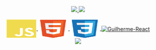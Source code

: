 <div align="center">
  <a href="https://github.com/Guilherme-Barreto" style="display: inline_block">
  <img height="180em" src="https://github-readme-stats.vercel.app/api?username=Guilherme-Barreto&show_icons=true&theme=dark&include_all_commits=true&count_private=true"/>
  <img height="180em" src="https://github-readme-stats.vercel.app/api/top-langs/?username=Guilherme-Barreto&layout=compact&langs_count=7&theme=dark"/>
</div>
<div style="display: inline_block" align="center"><br>
  <img align="center" alt="Guilherme-JS" height="50" width="80" src="https://raw.githubusercontent.com/devicons/devicon/master/icons/javascript/javascript-plain.svg">
  <img align="center" alt="Guilherme-HTML" height="50" width="80" src="https://raw.githubusercontent.com/devicons/devicon/master/icons/html5/html5-original.svg">
  <img align="center" alt="Guilherme-CSS" height="50" width="80" src="https://raw.githubusercontent.com/devicons/devicon/master/icons/css3/css3-original.svg">
  <img align="center" alt="Guilherme-React" height="50" width="80" src="https://cdn.jsdelivr.net/gh/devicons/devicon/icons/react/react-original.svg">
</div>

<div align="center">
  <img src="https://media.tenor.com/pZoT57d47lYAAAAM/hanako-kun-toilet-bound-hanako-kun-characters.gif" height="180em">
</div>
